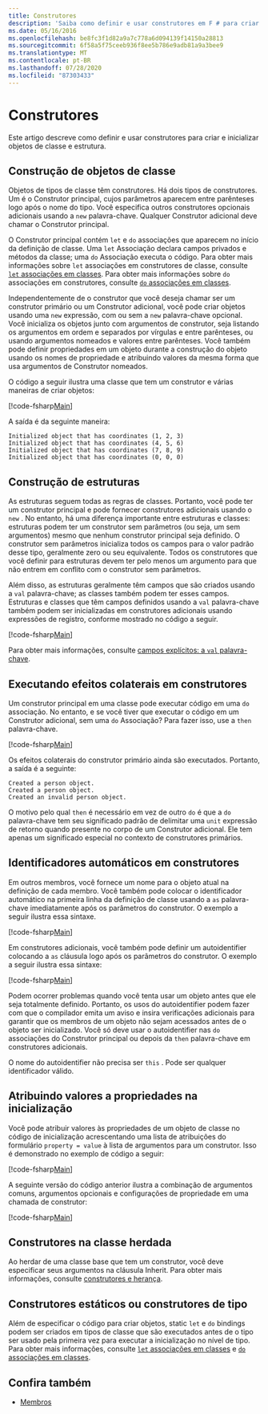 ```yaml
---
title: Construtores
description: 'Saiba como definir e usar construtores em F # para criar e inicializar objetos de classe e estrutura.'
ms.date: 05/16/2016
ms.openlocfilehash: be8fc3f1d82a9a7c778a6d094139f14150a28813
ms.sourcegitcommit: 6f58a5f75ceeb936f8ee5b786e9adb81a9a3bee9
ms.translationtype: MT
ms.contentlocale: pt-BR
ms.lasthandoff: 07/28/2020
ms.locfileid: "87303433"
---
```

# <a name="constructors"></a>Construtores

Este artigo descreve como definir e usar construtores para criar e inicializar objetos de classe e estrutura.

## <a name="construction-of-class-objects"></a>Construção de objetos de classe

Objetos de tipos de classe têm construtores. Há dois tipos de construtores. Um é o Construtor principal, cujos parâmetros aparecem entre parênteses logo após o nome do tipo. Você especifica outros construtores opcionais adicionais usando a `new` palavra-chave. Qualquer Construtor adicional deve chamar o Construtor principal.

O Construtor principal contém `let` e `do` associações que aparecem no início da definição de classe. Uma `let` Associação declara campos privados e métodos da classe; uma `do` Associação executa o código. Para obter mais informações sobre `let` associações em construtores de classe, consulte [ `let` associações em classes](let-bindings-in-classes.md). Para obter mais informações sobre `do` associações em construtores, consulte [ `do` associações em classes](do-bindings-in-classes.md).

Independentemente de o construtor que você deseja chamar ser um construtor primário ou um Construtor adicional, você pode criar objetos usando uma `new` expressão, com ou sem a `new` palavra-chave opcional. Você inicializa os objetos junto com argumentos de construtor, seja listando os argumentos em ordem e separados por vírgulas e entre parênteses, ou usando argumentos nomeados e valores entre parênteses. Você também pode definir propriedades em um objeto durante a construção do objeto usando os nomes de propriedade e atribuindo valores da mesma forma que usa argumentos de Construtor nomeados.

O código a seguir ilustra uma classe que tem um construtor e várias maneiras de criar objetos:

[!code-fsharp[Main](~/samples/snippets/fsharp/lang-ref-2/snippet3501.fs)]

A saída é da seguinte maneira:

```console
Initialized object that has coordinates (1, 2, 3)
Initialized object that has coordinates (4, 5, 6)
Initialized object that has coordinates (7, 8, 9)
Initialized object that has coordinates (0, 0, 0)
```

## <a name="construction-of-structures"></a>Construção de estruturas

As estruturas seguem todas as regras de classes. Portanto, você pode ter um construtor principal e pode fornecer construtores adicionais usando o `new` . No entanto, há uma diferença importante entre estruturas e classes: estruturas podem ter um construtor sem parâmetros (ou seja, um sem argumentos) mesmo que nenhum construtor principal seja definido. O construtor sem parâmetros inicializa todos os campos para o valor padrão desse tipo, geralmente zero ou seu equivalente. Todos os construtores que você definir para estruturas devem ter pelo menos um argumento para que não entrem em conflito com o construtor sem parâmetros.

Além disso, as estruturas geralmente têm campos que são criados usando a `val` palavra-chave; as classes também podem ter esses campos. Estruturas e classes que têm campos definidos usando a `val` palavra-chave também podem ser inicializadas em construtores adicionais usando expressões de registro, conforme mostrado no código a seguir.

[!code-fsharp[Main](~/samples/snippets/fsharp/lang-ref-2/snippet3502.fs)]

Para obter mais informações, consulte [campos explícitos: a `val` palavra-chave](explicit-fields-the-val-keyword.md).

## <a name="executing-side-effects-in-constructors"></a>Executando efeitos colaterais em construtores

Um construtor principal em uma classe pode executar código em uma `do` associação. No entanto, e se você tiver que executar o código em um Construtor adicional, sem uma `do` Associação? Para fazer isso, use a `then` palavra-chave.

[!code-fsharp[Main](~/samples/snippets/fsharp/lang-ref-2/snippet3503.fs)]

Os efeitos colaterais do construtor primário ainda são executados. Portanto, a saída é a seguinte:

```console
Created a person object.
Created a person object.
Created an invalid person object.
```

O motivo pelo qual `then` é necessário em vez de outro `do` é que a `do` palavra-chave tem seu significado padrão de delimitar uma `unit` expressão de retorno quando presente no corpo de um Construtor adicional. Ele tem apenas um significado especial no contexto de construtores primários.

## <a name="self-identifiers-in-constructors"></a>Identificadores automáticos em construtores

Em outros membros, você fornece um nome para o objeto atual na definição de cada membro. Você também pode colocar o identificador automático na primeira linha da definição de classe usando a `as` palavra-chave imediatamente após os parâmetros do construtor. O exemplo a seguir ilustra essa sintaxe.

[!code-fsharp[Main](~/samples/snippets/fsharp/lang-ref-2/snippet3504.fs)]

Em construtores adicionais, você também pode definir um autoidentifier colocando a `as` cláusula logo após os parâmetros do construtor. O exemplo a seguir ilustra essa sintaxe:

[!code-fsharp[Main](~/samples/snippets/fsharp/lang-ref-2/snippet3505.fs)]

Podem ocorrer problemas quando você tenta usar um objeto antes que ele seja totalmente definido. Portanto, os usos do autoidentifier podem fazer com que o compilador emita um aviso e insira verificações adicionais para garantir que os membros de um objeto não sejam acessados antes de o objeto ser inicializado. Você só deve usar o autoidentifier nas `do` associações do Construtor principal ou depois da `then` palavra-chave em construtores adicionais.

O nome do autoidentifier não precisa ser `this` . Pode ser qualquer identificador válido.

## <a name="assigning-values-to-properties-at-initialization"></a>Atribuindo valores a propriedades na inicialização

Você pode atribuir valores às propriedades de um objeto de classe no código de inicialização acrescentando uma lista de atribuições do formulário `property = value` à lista de argumentos para um construtor. Isso é demonstrado no exemplo de código a seguir:

[!code-fsharp[Main](~/samples/snippets/fsharp/lang-ref-2/snippet3506.fs)]

A seguinte versão do código anterior ilustra a combinação de argumentos comuns, argumentos opcionais e configurações de propriedade em uma chamada de construtor:

[!code-fsharp[Main](~/samples/snippets/fsharp/lang-ref-2/snippet3507.fs)]

## <a name="constructors-in-inherited-class"></a>Construtores na classe herdada

Ao herdar de uma classe base que tem um construtor, você deve especificar seus argumentos na cláusula Inherit. Para obter mais informações, consulte [construtores e herança](../inheritance.md#constructors-and-inheritance).

## <a name="static-constructors-or-type-constructors"></a>Construtores estáticos ou construtores de tipo

Além de especificar o código para criar objetos, static `let` e `do` bindings podem ser criados em tipos de classe que são executados antes de o tipo ser usado pela primeira vez para executar a inicialização no nível de tipo. Para obter mais informações, consulte [ `let` associações em classes](let-bindings-in-classes.md) e [ `do` associações em classes](do-bindings-in-classes.md).

## <a name="see-also"></a>Confira também

- [Membros](index.md)
